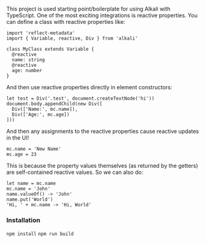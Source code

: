 This project is used starting point/boilerplate for using Alkali with TypeScript. One of the most exciting integrations is reactive properties. You can define a class with reactive properties like:

```
import 'reflect-metadata'
import { Variable, reactive, Div } from 'alkali'

class MyClass extends Variable {
  @reactive
  name: string
  @reactive
  age: number
}
```
And then use reactive properties directly in element constructors:
```
let test = Div('.test', document.createTextNode('hi'))
document.body.appendChild(new Div([
  Div(['Name:', mc.name]),
  Div(['Age:', mc.age])
]))
```
And then any assignments to the reactive properties cause reactive updates in the UI!
```
mc.name = 'New Name'
mc.age = 23
```
This is because the property values themselves (as returned by the getters) are self-contained reactive values. So we can also do:
```
let name = mc.name
mc.name = 'John'
name.valueOf() -> 'John'
name.put('World')
'Hi, ' + mc.name -> 'Hi, World'
```

### Installation
`npm install`
`npm run build`